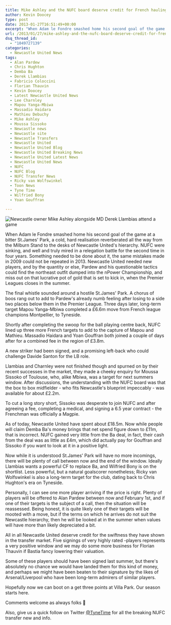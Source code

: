 ```yaml
---
title: Mike Ashley and the NUFC board deserve credit for French haulings
author: Kevin Doocey
type: post
date: 2013-01-27T16:51:49+00:00
excerpt: "When Adam le Fondre smashed home his second goal of the game at a bitter St.James' Park, a cold, hard realisation reverberated all the way from the Milburn Stand to the desks of Newcastle United's hierarchy.."
url: /2013/01/27/mike-ashley-and-the-nufc-board-deserve-credit-for-french-haulings/
dsq_thread_id:
  - "1049727139"
categories:
  - Newcastle United News
tags:
  - Alan Pardew
  - Chris Hughton
  - Demba Ba
  - Derek Llambias
  - Fabricio Coloccini
  - Florian Thauvin
  - Kevin Doocey
  - Latest Newcastle United News
  - Lee Charnley
  - Mapou Yanga-Mbiwa
  - Massadio Haidara
  - Mathieu Debuchy
  - Mike Ashley
  - Moussa Sissoko
  - Newcastle news
  - Newcastle site
  - Newcastle Transfers
  - Newcastle United
  - Newcastle United Blog
  - Newcastle United Breaking News
  - Newcastle United Latest News
  - Newcastle United News
  - NUFC
  - NUFC Blog
  - NUFC Transfer News
  - Ricky van Wolfswinkel
  - Toon News
  - Tyne Time
  - Wilfried Bony
  - Yoan Gouffran

---
```

![Newcastle owner Mike Ashley alongside MD Derek Llambias attend a game](http://www.tynetime.com/wp-content/uploads/2012/07/Mike-Ashley-Derek-Llambias.jpg "Ashley - Introduced a ruthlessness to the transfer market for the first time")

When Adam le Fondre smashed home his second goal of the game at a bitter St.James' Park, a cold, hard realisation reverberated all the way from the Milburn Stand to the desks of Newcastle United's hierarchy. NUFC were sinking, and well and truly mired in a relegation battle for the second time in four years. Something needed to be done about it, the same mistakes made in 2009 could not be repeated in 2013. Newcastle United needed new players, and by the quantity or else, Pardew and his questionable tactics could find the northeast outfit dumped into the nPower Championship, and miss out on that lucrative pot of gold that is  set to kick in, when the Premier Leagues closes in the summer.

The final whistle sounded around a hostile St.James' Park. A chorus of boos rang out to add to Pardew's already numb feeling after losing to a side two places below them in the Premier League. Three days later, long-term target Mapou Yanga-Mbiwa completed a £6.6m move from French league champions Montpellier, to Tyneside.

Shortly after completing the swoop for the ball playing centre back, NUFC lined up three more French targets to add to the capture of Mapou and Mathieu. Massadio Haidara and Yoan Gouffran both joined a couple of days after for a combined fee in the region of £3.8m.

A new striker had been signed, and a promising left-back who could challenge Davide Santon for the LB role.

Llambias and Charnley were not finished though and spurned on by their recent successes in the market, they made a cheeky enquiry for Moussa Sissoko of Toulouse, who, alike Mbiwa, was a target for next summers window. After discussions, the understanding with the NUFC board was that the box to box midfielder - who fits Newcastle's blueprint impeccably - was available for about £2.2m.

To cut a long story short, Sissoko was desperate to join NUFC and after agreeing a fee, completing a medical, and signing a 6.5 year contract - the Frenchman was officially a Magpie.

As of today, Newcastle United have spent about £18.5m. Now while people will claim Demba Ba's money brings that net spend figure down to £11m, that is incorrect. NUFC gained very little from the Ba deal, in fact, their cash from the deal was as little as £4m, which did actually pay for Gouffran and Sissoko if you want to look at it in a positive light.

Now while it is understood St.James' Park will have no more incomings, there will be plenty of call between now and the end of the window. Ideally Llambias wants a powerful CF to replace Ba, and Wilfried Bony is on the shortlist. Less powerful, but a natural goalscorer nonetheless; Ricky van Wolfswinkel is also a long-term target for the club, dating back to Chris Hughton's era on Tyneside.

Personally, I can see one more player arriving if the price is right. Plenty of players will be offered to Alan Pardew between now and February 1st, and if one of their targets is the subject of a call, then the situation will be reassessed. Being honest, it is quite likely one of their targets will be mooted with a move, but if the terms on which he arrives do not suit the Newcastle hierarchy, then he will be looked at in the summer when values will have more than likely depreciated a bit.

All in all Newcastle United deserve credit for the swiftness they have shown in the transfer market. Five signings of very highly rated -players represents a very positive window and we may do some more business for Florian Thauvin if Bastia fancy lowering their valuation.

Some of these players should have been signed last summer, but there's absolutely no chance we would have landed them for this kind of money, and perhaps we might have been beaten to their signature by the likes of Arsenal/Liverpool who have been long-term admirers of similar players.

Hopefully now we can boot on a get three points at Villa Park. Our season starts here.

Comments welcome as always folks 🙂

Also, give us a quick follow on Twitter [@TyneTime](https://twitter.com/tynetime "tyne time twitter") for all the breaking NUFC transfer new and info.
